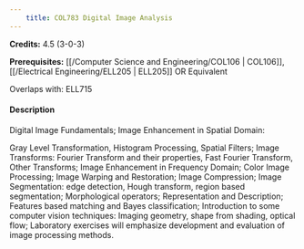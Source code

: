 ```yaml
---
    title: COL783 Digital Image Analysis
---
```

**Credits:** 4.5 (3-0-3)



**Prerequisites:** [[/Computer Science and Engineering/COL106 | COL106]], [[/Electrical Engineering/ELL205 | ELL205]] OR Equivalent

Overlaps with: ELL715

#### Description 
Digital Image Fundamentals; Image Enhancement in Spatial Domain:

Gray Level Transformation, Histogram Processing, Spatial Filters; Image Transforms: Fourier Transform and their properties, Fast Fourier Transform, Other Transforms; Image Enhancement in Frequency Domain; Color Image Processing; Image Warping and Restoration; Image Compression; Image Segmentation: edge detection, Hough transform, region based segmentation; Morphological operators; Representation and Description; Features based matching and Bayes classification; Introduction to some computer vision techniques: Imaging geometry, shape from shading, optical flow; Laboratory exercises will emphasize development and evaluation of image processing methods.
